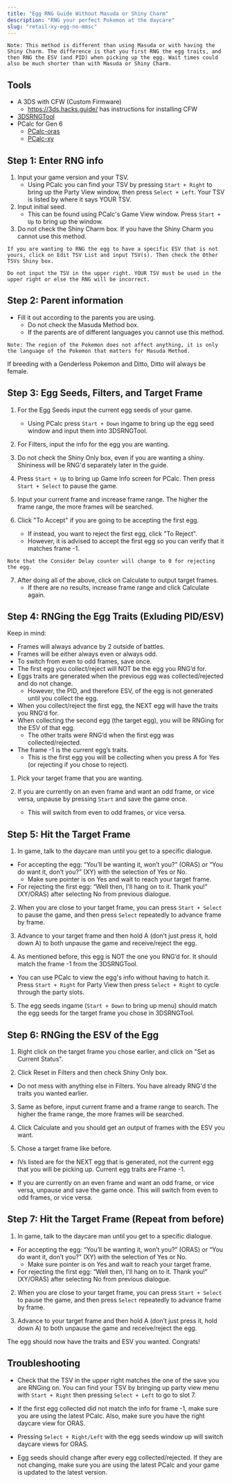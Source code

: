 ```yaml
---
title: "Egg RNG Guide Without Masuda or Shiny Charm"
description: "RNG your perfect Pokemon at the daycare"
slug: "retail-xy-egg-no-mmsc"
---
```


```
Note: This method is different than using Masuda or with having the Shiny Charm. The difference is that you first RNG the egg traits, and then RNG the ESV (and PID) when picking up the egg. Wait times could also be much shorter than with Masuda or Shiny Charm.
```

## Tools

- A 3DS with CFW (Custom Firmware)
  - https://3ds.hacks.guide/ has instructions for installing CFW
- [3DSRNGTool](https://github.com/wwwwwwzx/3DSRNGTool/releases)
- PCalc for Gen 6
  - [PCalc-oras](https://pokemonrng.com/downloads/pcalc/pcalc-oras.zip)
  - [PCalc-xy](https://pokemonrng.com/downloads/pcalc/pcalc-xy.zip)

## Step 1: Enter RNG info

1. Input your game version and your TSV.
   - Using PCalc you can find your TSV by pressing `Start + Right` to bring up the Party View window, then press `Select + Left`. Your TSV is listed by where it says YOUR TSV.
2. Input initial seed.
   - This can be found using PCalc's Game View window. Press `Start + Up` to bring up the window.
3. Do not check the Shiny Charm box. If you have the Shiny Charm you cannot use this method.

```
If you are wanting to RNG the egg to have a specific ESV that is not yours, click on Edit TSV List and input TSV(s). Then check the Other TSVs Shiny box.

Do not input the TSV in the upper right. YOUR TSV must be used in the upper right or else the RNG will be incorrect.
```

## Step 2: Parent information

- Fill it out according to the parents you are using.
  - Do not check the Masuda Method box.
  - If the parents are of different languages you cannot use this method.

```
Note: The region of the Pokemon does not affect anything, it is only the language of the Pokemon that matters for Masuda Method.
```

If breeding with a Genderless Pokemon and Ditto, Ditto will always be female.

## Step 3: Egg Seeds, Filters, and Target Frame

1. For the Egg Seeds input the current egg seeds of your game.

   - Using PCalc press `Start + Down` ingame to bring up the egg seed window and input them into 3DSRNGTool.

2. For Filters, input the info for the egg you are wanting.

3. Do not check the Shiny Only box, even if you are wanting a shiny. Shininess will be RNG'd separately later in the guide.

4. Press `Start + Up` to bring up Game Info screen for PCalc. Then press `Start + Select` to pause the game.

5. Input your current frame and increase frame range. The higher the frame range, the more frames will be searched.

6. Click "To Accept" if you are going to be accepting the first egg.
   - If instead, you want to reject the first egg, click "To Reject".
   - However, it is advised to accept the first egg so you can verify that it matches frame -1.

```
Note that the Consider Delay counter will change to 0 for rejecting the egg.
```

7. After doing all of the above, click on Calculate to output target frames.
   - If there are no results, increase frame range and click Calculate again.

## Step 4: RNGing the Egg Traits (Exluding PID/ESV)

Keep in mind:

- Frames will always advance by 2 outside of battles.
- Frames will be either always even or always odd.
- To switch from even to odd frames, save once.
- The first egg you collect/reject will NOT be the egg you RNG’d for.
- Eggs traits are generated when the previous egg was collected/rejected and do not change.
  - However, the PID, and therefore ESV, of the egg is not generated until you collect the egg.
- When you collect/reject the first egg, the NEXT egg will have the traits you RNG’d for.
- When collecting the second egg (the target egg), you will be RNGing for the ESV of that egg.
  - The other traits were RNG’d when the first egg was collected/rejected.
- The frame -1 is the current egg’s traits.
  - This is the first egg you will be collecting when you press A for Yes (or rejecting if you chose to reject).

1. Pick your target frame that you are wanting.

2. If you are currently on an even frame and want an odd frame, or vice versa, unpause by pressing `Start` and save the game once.
   - This will switch from even to odd frames, or vice versa.

## Step 5: Hit the Target Frame

1. In game, talk to the daycare man until you get to a specific dialogue.

- For accepting the egg: “You’ll be wanting it, won’t you?” (ORAS) or “You do want it, don’t you?” (XY) with the selection of Yes or No.
  - Make sure pointer is on Yes and wait to reach your target frame.
- For rejecting the first egg: “Well then, I'll hang on to it. Thank you!” (XY/ORAS) after selecting No from previous dialogue.

2. When you are close to your target frame, you can press `Start + Select` to pause the game, and then press `Select` repeatedly to advance frame by frame.

3. Advance to your target frame and then hold A (don’t just press it, hold down A) to both unpause the game and receive/reject the egg.

4. As mentioned before, this egg is NOT the one you RNG’d for. It should match the frame -1 from the 3DSRNGTool.

- You can use PCalc to view the egg's info without having to hatch it. Press `Start + Right` for Party View then press `Select + Right` to cycle through the party slots.

5. The egg seeds ingame (`Start + Down` to bring up menu) should match the egg seeds for the target frame you chose in 3DSRNGTool.

## Step 6: RNGing the ESV of the Egg

1. Right click on the target frame you chose earlier, and click on "Set as Current Status".

2. Click Reset in Filters and then check Shiny Only box.

- Do not mess with anything else in Filters. You have already RNG'd the traits you wanted earlier.

3. Same as before, input current frame and a frame range to search. The higher the frame range, the more frames will be searched.

4. Click Calculate and you should get an output of frames with the ESV you want.

5. Chose a target frame like before.

- IVs listed are for the NEXT egg that is generated, not the current egg that you will be picking up. Current egg traits are Frame -1.

- If you are currently on an even frame and want an odd frame, or vice versa, unpause and save the game once. This will switch from even to odd frames, or vice versa.

## Step 7: Hit the Target Frame (Repeat from before)

1. In game, talk to the daycare man until you get to a specific dialogue.

- For accepting the egg: “You’ll be wanting it, won’t you?” (ORAS) or “You do want it, don’t you?” (XY) with the selection of Yes or No.
  - Make sure pointer is on Yes and wait to reach your target frame.
- For rejecting the first egg: “Well then, I'll hang on to it. Thank you!” (XY/ORAS) after selecting No from previous dialogue.

2. When you are close to your target frame, you can press `Start + Select` to pause the game, and then press `Select` repeatedly to advance frame by frame.

3. Advance to your target frame and then hold A (don’t just press it, hold down A) to both unpause the game and receive/reject the egg.

The egg should now have the traits and ESV you wanted. Congrats!

## Troubleshooting

- Check that the TSV in the upper right matches the one of the save you are RNGing on. You can find your TSV by bringing up party view menu with `Start + Right` then pressing `Select + Left` to go to slot 7.

- If the first egg collected did not match the info for frame -1, make sure you are using the latest PCalc. Also, make sure you have the right daycare view for ORAS.

- Pressing `Select + Right/Left` with the egg seeds window up will switch daycare views for ORAS.

- Egg seeds should change after every egg collected/rejected. If they are not changing, make sure you are using the latest PCalc and your game is updated to the latest version.
